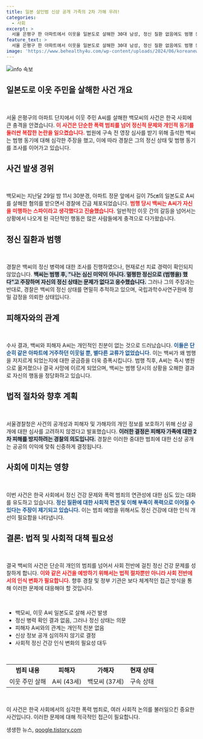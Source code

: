 ```yaml
---
title: 일본 살인범 신상 공개 가족의 2차 가해 우려!
categories:
  - 사회
excerpt: >
  서울 은평구 한 아파트에서 이웃을 일본도로 살해한 30대 남성, 정신 질환 없음에도 범행 동기로 국가를 팔았다고 주장. 경찰, 구속영장 신청하며 사건의 전말에 대한 수사 착수. 소름 돋는 범행 배경이 궁금하다!
feature_text: >
  서울 은평구 한 아파트에서 이웃을 일본도로 살해한 30대 남성, 정신 질환 없음에도 범행 동기로 국가를 팔았다고 주장. 경찰, 구속영장 신청하며 사건의 전말에 대한 수사 착수. 소름 돋는 범행 배경이 궁금하다!
image: 'https://www.behealthy4u.com/wp-content/uploads/2024/06/koreanews.jpg'
---
```


<p><img src="https://www.behealthy4u.com/wp-content/uploads/2024/06/koreanews.jpg" alt="info 속보" /></p>

<h2 data-ke-size="size26">일본도로 이웃 주민을 살해한 사건 개요</h2>

<p data-ke-size="size16">&nbsp;</p>

<p>서울 은평구의 아파트 단지에서 이웃 주민 A씨를 살해한 백모씨의 사건은 한국 사회에 큰 충격을 안겼습니다. <b><span style="color: #ee2323;">이 사건은 단순한 폭력 범죄를 넘어 정신적 문제와 개인적 동기를 둘러싼 복잡한 논란을 일으켰습니다.</span></b> 법원에 구속 전 영장 심사를 받기 위해 출석한 백씨는 범행 동기에 대해 심각한 주장을 했고, 이에 따라 경찰은 그의 정신 상태 및 범행 동기를 조사를 이어가고 있습니다.</p>

<h2 data-ke-size="size26">사건 발생 경위</h2>

<p data-ke-size="size16">&nbsp;</p>

<p>백모씨는 지난달 29일 밤 11시 30분경, 아파트 정문 앞에서 길이 75㎝의 일본도로 A씨를 살해한 혐의를 받으면서 경찰에 긴급 체포되었습니다. <b><span style="color: #ee2323;">범행 당시 백씨는 A씨가 자신을 미행하는 스파이라고 생각했다고 진술했습니다.</span></b> 일반적인 이웃 간의 갈등을 넘어서는 상황에서 나오게 된 극단적인 행동은 많은 사람들에게 충격으로 다가왔습니다.</p>

<h2 data-ke-size="size26">정신 질환과 범행</h2>

<p data-ke-size="size16">&nbsp;</p>

<p>경찰은 백씨의 정신 병력에 대한 조사를 진행하였으나, 현재로선 치료 경력이 확인되지 않았습니다. <b><span style="background-color: #21538527;">백씨는 범행 후, "나는 심신 미약이 아니다. 멀쩡한 정신으로 (범행을) 했다"고 주장하며 자신의 정신 상태는 문제가 없다고 응수했습니다.</span></b> 그러나 그의 주장과는 반대로, 경찰은 백씨의 정신 상태를 면밀히 추적하고 있으며, 국립과학수사연구원에 정밀 감정을 의뢰한 상태입니다.</p>

<h2 data-ke-size="size26">피해자와의 관계</h2>

<p data-ke-size="size16">&nbsp;</p>

<p>수사 결과, 백씨와 피해자 A씨는 개인적인 친분이 없는 것으로 드러났습니다. <b><span style="color: #1a5490;">이들은 단순히 같은 아파트에 거주하던 이웃일 뿐, 별다른 교류가 없었습니다.</span></b> 이는 백씨가 왜 범행을 저지르게 되었는지에 대한 궁금증을 더욱 증폭시킵니다. 범행 직후, A씨는 즉시 병원으로 옮겨졌으나 결국 사망에 이르게 되었으며, 백씨는 범행 당시의 상황을 오해한 결과로 자신의 행동을 정당화하고 있습니다.</p>

<h2 data-ke-size="size26">법적 절차와 향후 계획</h2>

<p data-ke-size="size16">&nbsp;</p>

<p>서울경찰청은 사건의 공개성과 피해자 및 가해자의 개인 정보를 보호하기 위해 신상 공개에 대한 심사를 고려하지 않겠다고 발표했습니다. <b><span style="background-color: #21538527;">이러한 결정은 피해자 가족에 대한 2차 피해를 방지하려는 경찰의 의도입니다.</span></b> 경찰은 이러한 중대한 범죄에 대한 신상 공개는 공공의 이익에 맞춰 신중하게 결정됩니다.</p>

<h2 data-ke-size="size26">사회에 미치는 영향</h2>

<p data-ke-size="size16">&nbsp;</p>

<p>이번 사건은 한국 사회에서 정신 건강 문제와 폭력 범죄의 연관성에 대한 심도 있는 대화를 유도하고 있습니다. <b><span style="color: #1a5490;">정신 질환에 대한 사회적 편견 및 이해 부족이 폭력으로 이어질 수 있다는 주장이 제기되고 있습니다.</span></b> 이는 범죄 예방을 위해서도 정신 건강에 대한 인식 개선이 필요함을 나타냅니다.</p>

<h2 data-ke-size="size26">결론: 법적 및 사회적 대책 필요성</h2>

<p data-ke-size="size16">&nbsp;</p>

<p>결국 백씨의 사건은 단순히 개인의 범죄를 넘어서 사회 전반에 걸친 정신 건강 문제를 성찰하게 합니다. <b><span style="color: #ee2323;">이와 같은 사건을 예방하기 위해서는 법적 절차뿐만 아니라 사회 전반에서의 인식 변화가 필요합니다.</span></b> 향후 경찰 및 정부 기관은 보다 체계적인 접근 방식을 통해 이러한 문제에 대응해야 할 것입니다.</p>

<p data-ke-size="size16">&nbsp;</p>

<ul>
    <li>백모씨, 이웃 A씨 일본도로 살해 사건 발생</li>
    <li>정신 병력 확인 결과 없음, 그러나 정신 상태는 의문</li>
    <li>피해자 A씨와의 관계는 개인적 친분 없음</li>
    <li>신상 정보 공개 심의하지 않기로 결정</li>
    <li>사회적 정신 건강 인식 변화의 필요성 대두</li>
</ul>

<p data-ke-size="size16">&nbsp;</p>

<table style="width: 100%; border-collapse: collapse;">
    <tr>
        <td style="text-align: center; height: 17px;"><b>범죄 내용</b></td>
        <td style="text-align: center; height: 17px;"><b>피해자</b></td>
        <td style="text-align: center; height: 17px;"><b>가해자</b></td>
        <td style="text-align: center; height: 17px;"><b>현재 상태</b></td>
    </tr>
    <tr>
        <td style="text-align: center; height: 17px;">이웃 주민 살해</td>
        <td style="text-align: center; height: 17px;">A씨 (43세)</td>
        <td style="text-align: center; height: 17px;">백모씨 (37세)</td>
        <td style="text-align: center; height: 17px;">구속 상태</td>
    </tr>
</table>

<p data-ke-size="size16">&nbsp;</p>

<p>이 사건은 한국 사회에서의 심각한 폭력 범죄로, 여러 사회적 논의를 불러일으킨 중요한 사건입니다. 이러한 문제에 대해 적극적인 접근이 필요합니다.</p>
생생한 뉴스, <a href="https://qoogle.tistory.com" rel="dofollow">qoogle.tistory.com</a>


